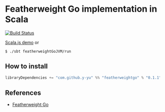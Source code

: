 Featherweight Go implementation in Scala
===========================================

[![Build Status](https://travis-ci.com/y-yu/featherweight_go.svg?branch=master)](https://travis-ci.com/y-yu/featherweight_go)

[Scala.js demo](https://y-yu.github.io/featherweight_go/) or

```console
$ ./sbt featherweightGoJVM/run
```

## How to install

```scala
libraryDependencies += "com.github.y-yu" %% "featherweightgo" % "0.1.1"
```

## References

- [Featherweight Go](https://arxiv.org/abs/2005.11710)
